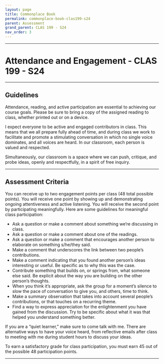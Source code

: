 ```yaml
---
layout: page
title: Commonplace Book
permalink: commonplace-book-clas199-s24
parent: Assessment
grand_parent: CLAS 199 - S24
nav_order: 3
---
```

***

# Attendance and Engagement - CLAS 199 - S24

***

## Guidelines

Attendance, reading, and active participation are essential to achieving our course goals. Please be sure to bring a copy of the assigned reading to class, whether printed out or on a device. 

I expect everyone to be active and engaged contributors in class. This means that we all prepare fully ahead of time, and during class we work to facilitate and promote a stimulating conversation in which no single voice dominates, and all voices are heard. In our classroom, each person is valued and respected. 

Simultaneously, our classroom is a space where we can push, critique, and probe ideas, openly and respectfully, in a spirit of free inquiry. 

***

## Assessment Criteria

You can receive up to two engagement points per class (48 total possible points). You will receive one point by showing up and demonstrating ongoing attentiveness and active listening. You will receive the second point by participating meaningfully. Here are some guidelines for meaningful class participation:
 
- Ask a question or make a comment about something we’re discussing in class.
- Ask a question or make a comment about one of the readings.
- Ask a question or make a comment that encourages another person to elaborate on something s/he/they said.
- Make a comment that underscores the link between two people’s contributions.
- Make a comment indicating that you found another person’s ideas interesting or useful.  Be specific as to why this was the case.
- Contribute something that builds on, or springs from, what someone else said.  Be explicit about the way you are building on the other person’s thoughts.
- When you think it’s appropriate, ask the group for a moment’s silence to slow the pace of conversation to give you, and others, time to think.
- Make a summary observation that takes into account several people’s contributions, or that touches on a recurring theme.
- Find a way to express appreciation for the enlightenment you have gained from the discussion.  Try to be specific about what it was that helped you understand something better.
 
If you are a “quiet learner,” make sure to come talk with me. There are alternative ways to have your voice heard, from reflective emails after class to meeting with me during student hours to discuss your ideas.

To earn a satisfactory grade for class participation, you must earn 45 out of the possible 48 participation points.  

***
